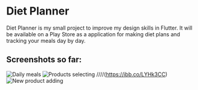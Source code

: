 # Diet Planner

Diet Planner is my small project to improve my design skills in Flutter. It will be available on a Play Store as a application for making diet plans and tracking your meals day by day.

## Screenshots so far:
![Daily meals](https://ibb.co/8sjNkb7)
![Products selecting](https://i.ibb.co/Qptb466/d2.png)           ////(https://ibb.co/LYHk3CC)
![New product adding](https://ibb.co/dKvmtVY)
